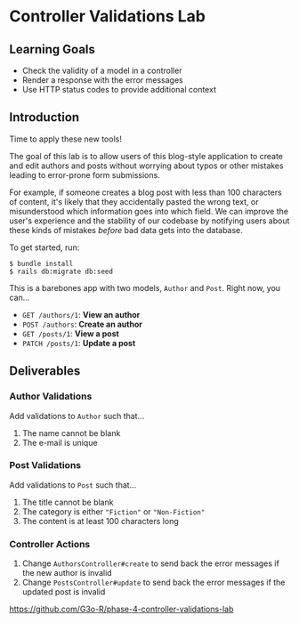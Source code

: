 # Controller Validations Lab

## Learning Goals

- Check the validity of a model in a controller
- Render a response with the error messages
- Use HTTP status codes to provide additional context

## Introduction

Time to apply these new tools!

The goal of this lab is to allow users of this blog-style application to create
and edit authors and posts without worrying about typos or other mistakes
leading to error-prone form submissions.

For example, if someone creates a blog post with less than 100 characters of
content, it's likely that they accidentally pasted the wrong text, or
misunderstood which information goes into which field. We can improve the user's
experience and the stability of our codebase by notifying users about these
kinds of mistakes _before_ bad data gets into the database.

To get started, run:

```console
$ bundle install
$ rails db:migrate db:seed
```

This is a barebones app with two models, `Author` and `Post`. Right now, you
can...

- `GET /authors/1`: **View an author**
- `POST /authors`: **Create an author**
- `GET /posts/1`: **View a post**
- `PATCH /posts/1`: **Update a post**

## Deliverables

### Author Validations

Add validations to `Author` such that...

1. The name cannot be blank
2. The e-mail is unique

### Post Validations

Add validations to `Post` such that...

1. The title cannot be blank
2. The category is either `"Fiction"` or `"Non-Fiction"`
3. The content is at least 100 characters long

### Controller Actions

1. Change `AuthorsController#create` to send back the error messages if the new
   author is invalid
2. Change `PostsController#update` to send back the error messages if the
   updated post is invalid

https://github.com/G3o-R/phase-4-controller-validations-lab